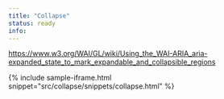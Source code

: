 ```yaml
---
title: "Collapse"
status: ready
info:
---
```


https://www.w3.org/WAI/GL/wiki/Using_the_WAI-ARIA_aria-expanded_state_to_mark_expandable_and_collapsible_regions

{% include sample-iframe.html snippet="src/collapse/snippets/collapse.html" %}